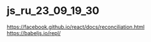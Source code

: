 # js_ru_23_09_19_30

https://facebook.github.io/react/docs/reconciliation.html
https://babeljs.io/repl/